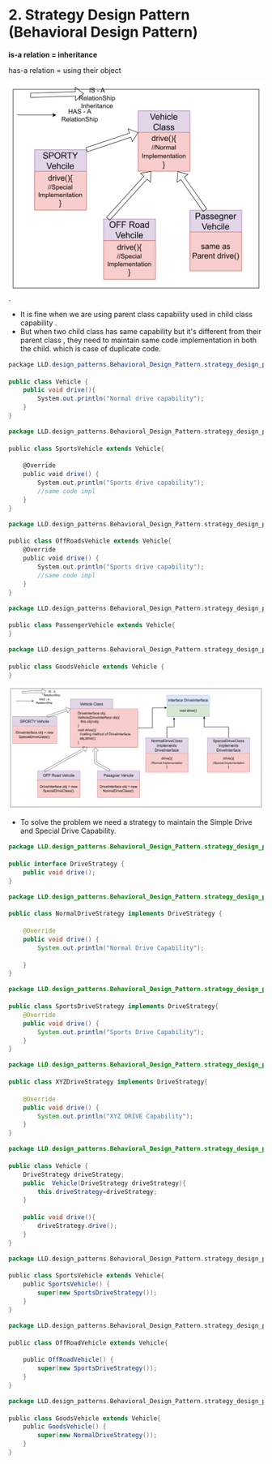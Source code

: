 # 2. Strategy Design Pattern (Behavioral Design Pattern)

**is-a relation = inheritance**

has-a relation = using their object

  

![](https://github.com/sauravsaxena7/Advanced-Backend-With-Spring-Boot-Java-and-SQL-/blob/master/notes%20assets%20storage/System%20design/vehicle1.png).

  

*   It is fine when we are using parent class capability used in child class capability .
*   But when two child class has same capability but it's different from their parent class , they need to maintain same code implementation in both the child. which is case of duplicate code.

  

```cs
package LLD.design_patterns.Behavioral_Design_Pattern.strategy_design_patterns.withoutStrategyPattern;

public class Vehicle {
    public void drive(){
        System.out.println("Normal drive capability");
    }
}
```

  

```scala
package LLD.design_patterns.Behavioral_Design_Pattern.strategy_design_patterns.withoutStrategyPattern;

public class SportsVehicle extends Vehicle{

    @Override
    public void drive() {
        System.out.println("Sports drive capability");
        //same code impl
    }
}
```

  

```scala
package LLD.design_patterns.Behavioral_Design_Pattern.strategy_design_patterns.withoutStrategyPattern;

public class OffRoadsVehicle extends Vehicle{
    @Override
    public void drive() {
        System.out.println("Sports drive capability");
        //same code impl
    }
}
```

  
  

```scala
package LLD.design_patterns.Behavioral_Design_Pattern.strategy_design_patterns.withoutStrategyPattern;

public class PassengerVehicle extends Vehicle{
}
```

  

```scala
package LLD.design_patterns.Behavioral_Design_Pattern.strategy_design_patterns.withoutStrategyPattern;

public class GoodsVehicle extends Vehicle {
}
```

  
  
  
  

![](https://github.com/sauravsaxena7/Advanced-Backend-With-Spring-Boot-Java-and-SQL-/blob/master/notes%20assets%20storage/System%20design/strategy.png)

  

*   To solve the problem we need a strategy to maintain the Simple Drive and Special Drive Capability.

  

```java
package LLD.design_patterns.Behavioral_Design_Pattern.strategy_design_patterns.withStrategyDesignPattern;

public interface DriveStrategy {
    public void drive();
}
```

  

```java
package LLD.design_patterns.Behavioral_Design_Pattern.strategy_design_patterns.withStrategyDesignPattern;

public class NormalDriveStrategy implements DriveStrategy {

    @Override
    public void drive() {
        System.out.println("Normal Drive Capability");

    }
}
```

  

```java
package LLD.design_patterns.Behavioral_Design_Pattern.strategy_design_patterns.withStrategyDesignPattern;

public class SportsDriveStrategy implements DriveStrategy{
    @Override
    public void drive() {
        System.out.println("Sports Drive Capability");
    }
}
```

  

```java
package LLD.design_patterns.Behavioral_Design_Pattern.strategy_design_patterns.withStrategyDesignPattern;

public class XYZDriveStrategy implements DriveStrategy{

    @Override
    public void drive() {
        System.out.println("XYZ DRIVE Capability");
    }
}
```

  

```java
package LLD.design_patterns.Behavioral_Design_Pattern.strategy_design_patterns.withStrategyDesignPattern;

public class Vehicle {
    DriveStrategy driveStrategy;
    public  Vehicle(DriveStrategy driveStrategy){
        this.driveStrategy=driveStrategy;
    }

    public void drive(){
        driveStrategy.drive();
    }
}
```

  
  

```scala
package LLD.design_patterns.Behavioral_Design_Pattern.strategy_design_patterns.withStrategyDesignPattern;

public class SportsVehicle extends Vehicle{
    public SportsVehicle() {
        super(new SportsDriveStrategy());
    }
}
```

  

```scala
package LLD.design_patterns.Behavioral_Design_Pattern.strategy_design_patterns.withStrategyDesignPattern;

public class OffRoadVehicle extends Vehicle{

    public OffRoadVehicle() {
        super(new SportsDriveStrategy());
    }
}
```

  
  

```scala
package LLD.design_patterns.Behavioral_Design_Pattern.strategy_design_patterns.withStrategyDesignPattern;

public class GoodsVehicle extends Vehicle{
    public GoodsVehicle() {
        super(new NormalDriveStrategy());
    }
}
```
